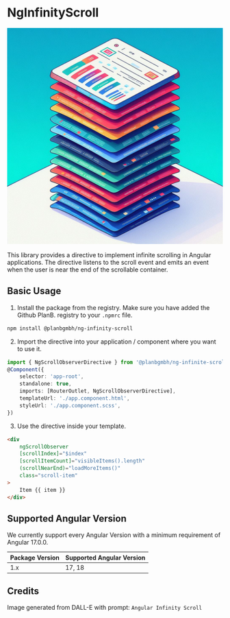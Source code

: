 # NgInfinityScroll

![DALL-E Prompt: Angular Infinity Scroll](/docs/images/header.png)

This library provides a directive to implement infinite scrolling in Angular applications. The directive listens to the scroll event and emits an event when the user is near the end of the scrollable container.

## Basic Usage

1. Install the package from the registry. Make sure you have added the Github PlanB. registry to your `.npmrc` file.

```bash
npm install @planbgmbh/ng-infinity-scroll
```

2. Import the directive into your application / component where you want to use it.

```typescript
import { NgScrollObserverDirective } from '@planbgmbh/ng-infinite-scroll';
@Component({
	selector: 'app-root',
	standalone: true,
	imports: [RouterOutlet, NgScrollObserverDirective],
	templateUrl: './app.component.html',
	styleUrl: './app.component.scss',
})
```

3. Use the directive inside your template.

```html
<div
	ngScrollObserver
	[scrollIndex]="$index"
	[scrollItemCount]="visibleItems().length"
	(scrollNearEnd)="loadMoreItems()"
	class="scroll-item"
>
	Item {{ item }}
</div>
```

## Supported Angular Version

We currently support every Angular Version with a minimum requirement of Angular 17.0.0.

| Package Version | Supported Angular Version |
| --------------- | ------------------------- |
| 1.x             | 17, 18                    |

## Credits

Image generated from DALL-E with prompt: `Angular Infinity Scroll`
